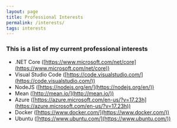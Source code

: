 ```yaml
---
layout: page
title: Professional Interests
permalink: /interests/
tags: interests
---
```


### This is a list of my current professional interests

*   .NET Core ([https://www.microsoft.com/net/core](https://www.microsoft.com/net/core))
*   Visual Studio Code ([https://code.visualstudio.com/](https://code.visualstudio.com/))
*   NodeJS ([https://nodejs.org/en/](https://nodejs.org/en/))
*   Mean ([http://mean.io/](http://mean.io/))
*   Azure ([https://azure.microsoft.com/en-us/?v=17.23h](https://azure.microsoft.com/en-us/?v=17.23h))
*   Docker ([https://www.docker.com/](https://www.docker.com/))
*   Ubuntu ([https://www.ubuntu.com/](https://www.ubuntu.com/))